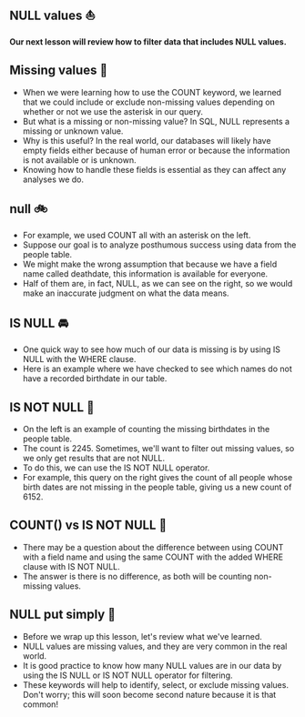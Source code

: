 ## NULL values :boat:
**Our next lesson will review how to filter data that includes NULL values.**

## Missing values :rowboat:
- When we were learning how to use the COUNT keyword, we learned that we could include or exclude non-missing values depending on whether or not we use the asterisk in our query.
- But what is a missing or non-missing value? In SQL, NULL represents a missing or unknown value.
- Why is this useful? In the real world, our databases will likely have empty fields either because of human error or because the information is not available or is unknown.
- Knowing how to handle these fields is essential as they can affect any analyses we do.

## null :bike:
- For example, we used COUNT all with an asterisk on the left.
- Suppose our goal is to analyze posthumous success using data from the people table.
- We might make the wrong assumption that because we have a field name called deathdate, this information is available for everyone.
- Half of them are, in fact, NULL, as we can see on the right, so we would make an inaccurate judgment on what the data means.

## IS NULL :oncoming_automobile:
- One quick way to see how much of our data is missing is by using IS NULL with the WHERE clause.
- Here is an example where we have checked to see which names do not have a recorded birthdate in our table.

## IS NOT NULL :car:
- On the left is an example of counting the missing birthdates in the people table.
- The count is 2245. Sometimes, we'll want to filter out missing values, so we only get results that are not NULL.
- To do this, we can use the IS NOT NULL operator.
- For example, this query on the right gives the count of all people whose birth dates are not missing in the people table, giving us a new count of 6152.

## COUNT() vs IS NOT NULL :truck:
- There may be a question about the difference between using COUNT with a field name and using the same COUNT with the added WHERE clause with IS NOT NULL.
- The answer is there is no difference, as both will be counting non-missing values.

## NULL put simply :station:
- Before we wrap up this lesson, let's review what we've learned.
- NULL values are missing values, and they are very common in the real world.
- It is good practice to know how many NULL values are in our data by using the IS NULL or IS NOT NULL operator for filtering.
- These keywords will help to identify, select, or exclude missing values. Don't worry; this will soon become second nature because it is that common!
